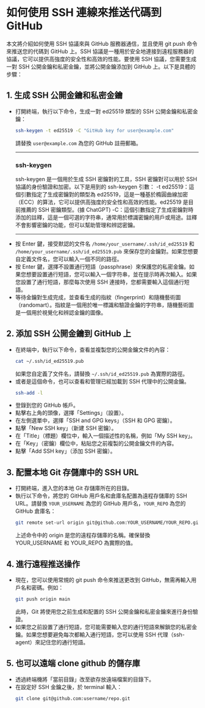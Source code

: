 # 如何使用 SSH 連線來推送代碼到 GitHub
本文將介紹如何使用 SSH 協議來與 GitHub 服務器通信，並且使用 git push 命令來推送您的代碼到 GitHub 上。SSH 協議是一種用於安全地連接到遠程服務器的協議，它可以提供高強度的安全性和高效的性能。要使用 SSH 協議，您需要生成一對 SSH 公開金鑰和私密金鑰，並將公開金鑰添加到 GitHub 上。以下是具體的步驟：
## 1. 生成 SSH 公開金鑰和私密金鑰
- 打開終端，執行以下命令，生成一對 ed25519 類型的 SSH 公開金鑰和私密金鑰：
  ```bash
  ssh-keygen -t ed25519 -C "GitHub key for user@example.com"
  ```
  請替換 `user@example.com` 為您的 GitHub 註冊郵箱。
  ***
  ### ssh-keygen
  ssh-keygen 是一個用於生成 SSH 密鑰對的工具，SSH 密鑰對可以用於 SSH 協議的身份驗證和加密。以下是用到的 ssh-keygen 引數：
  -t ed25519：這個引數指定了生成密鑰對的類型為 ed25519，這是一種基於橢圓曲線加密（ECC）的算法，它可以提供高強度的安全性和高效的性能。ed25519 是目前推薦的 SSH 密鑰類型。(據 ChatGPT)
  -C：這個引數指定了生成密鑰對時添加的註釋，這是一個可選的字符串，通常用於標識密鑰的用戶或用途。註釋不會影響密鑰的功能，但可以幫助管理和辨認密鑰。
  ***
- 按 Enter 鍵，接受默認的文件名 `/home/your_username/.ssh/id_ed25519` 和 `/home/your_username/.ssh/id_ed25519.pub` 來保存您的金鑰對。如果您想要自定義文件名，您可以輸入一個不同的路徑。
- 按 Enter 鍵，選擇不設置通行短語（passphrase）來保護您的私密金鑰。如果您想要設置通行短語，您可以輸入一個字符串，並在提示時再次輸入。如果您設置了通行短語，那麼每次使用 SSH 連接時，您都需要輸入這個通行短語。
- 等待金鑰對生成完成，並查看生成的指紋（fingerprint）和隨機藝術圖（randomart）。指紋是一個用於唯一標識和驗證金鑰的字符串，隨機藝術圖是一個用於視覺化和辨認金鑰的圖像。
## 2. 添加 SSH 公開金鑰到 GitHub 上
- 在終端中，執行以下命令，查看並複製您的公開金鑰文件的內容：
  ```bash
  cat ~/.ssh/id_ed25519.pub
  ```
  如果您自定義了文件名，請替換 `~/.ssh/id_ed25519.pub` 為實際的路徑。
- 或者是這個命令，也可以查看和管理已經加載到 SSH 代理中的公開金鑰。
  ```bash
  ssh-add -l
  ```
- 登錄到您的 GitHub 帳戶。
- 點擊右上角的頭像，選擇「Settings」（設置）。
- 在左側選單中，選擇「SSH and GPG keys」（SSH 和 GPG 密鑰）。
- 點擊「New SSH key」（新建 SSH 密鑰）。
- 在「Title」（標題）欄位中，輸入一個描述性的名稱，例如「My SSH key」。
- 在「Key」（密鑰）欄位中，粘貼您之前複製的公開金鑰文件的內容。
- 點擊「Add SSH key」（添加 SSH 密鑰）。
## 3. 配置本地 Git 存儲庫中的 SSH URL
- 打開終端，進入您的本地 Git 存儲庫所在的目錄。
- 執行以下命令，將您的 GitHub 用戶名和倉庫名配置為遠程存儲庫的 SSH URL。請替換 `YOUR_USERNAME` 為您的 GitHub 用戶名，`YOUR_REPO` 為您的 GitHub 倉庫名：
  ```bash
  git remote set-url origin git@github.com:YOUR_USERNAME/YOUR_REPO.git
  ```
  上述命令中的 origin 是您的遠程存儲庫的名稱。確保替換 YOUR_USERNAME 和 YOUR_REPO 為實際的值。
## 4. 進行遠程推送操作
- 現在，您可以使用常規的 git push 命令來推送更改到 GitHub，無需再輸入用戶名和密碼。例如：
  ```bash
  git push origin main
  ```
  此時，Git 將使用您之前生成和配置的 SSH 公開金鑰和私密金鑰來進行身份驗證。
- 如果您之前設置了通行短語，您可能需要輸入您的通行短語來解鎖您的私密金鑰。如果您想要避免每次都輸入通行短語，您可以使用 SSH 代理（ssh-agent）來記住您的通行短語。
## 5. 也可以遠端 clone github 的儲存庫
- 透過終端機將「當前目錄」改至欲存放遠端檔案的目錄下。
- 在設定好 SSH 金鑰之後，於 terminal 輸入：
  ```bash
  git clone git@github.com:username/repo.git
  ```
